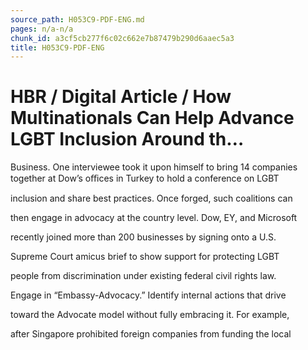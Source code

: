 ```yaml
---
source_path: H053C9-PDF-ENG.md
pages: n/a-n/a
chunk_id: a3cf5cb277f6c02c662e7b87479b290d6aaec5a3
title: H053C9-PDF-ENG
---
```

# HBR / Digital Article / How Multinationals Can Help Advance LGBT Inclusion Around th…

Business. One interviewee took it upon himself to bring 14 companies together at Dow’s oﬃces in Turkey to hold a conference on LGBT

inclusion and share best practices. Once forged, such coalitions can

then engage in advocacy at the country level. Dow, EY, and Microsoft

recently joined more than 200 businesses by signing onto a U.S.

Supreme Court amicus brief to show support for protecting LGBT

people from discrimination under existing federal civil rights law.

Engage in “Embassy-Advocacy.” Identify internal actions that drive

toward the Advocate model without fully embracing it. For example,

after Singapore prohibited foreign companies from funding the local
